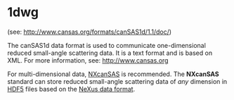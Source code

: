1dwg
====

(see: http://www.cansas.org/formats/canSAS1d/1.1/doc/)

The canSAS1d data format is used to communicate one-dimensional 
reduced small-angle scattering data. It is a text format and is 
based on XML.  For more information, see: http://www.cansas.org

For multi-dimensional data, 
[NXcanSAS](http://download.nexusformat.org/doc/html/classes/applications/NXcanSAS.html)
is recommended.  The **NXcanSAS** standard can store reduced small-angle scattering 
data of *any* dimension in [HDF5](https://www.hdfgroup.org) files based on the
[NeXus data format](http://nexusformat.org).

